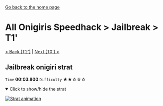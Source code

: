 [Go back to the home page](https://github.com/Doublevil/scbspeedrun)

# All Onigiris Speedhack > Jailbreak > T1'

[< Back (T2')](https://github.com/Doublevil/scbspeedrun/blob/main/levels/arb_sh/T/T2'.md) | [Next (T0') >](https://github.com/Doublevil/scbspeedrun/blob/main/levels/arb_sh/T/T0'.md)

## Jailbreak onigiri strat

`Time` **00:03.800** `Difficulty` ★★☆☆☆
<details open>
  <summary>Click to show/hide the strat</summary>

  [![Strat animation](https://github.com/Doublevil/scbspeedrun/blob/main/media/levels/T/T1_JailbreakOnigiri.webp)](https://github.com/Doublevil/scbspeedrun/blob/main/media/levels/T/T1_JailbreakOnigiri.mp4?raw=true)
</details>
